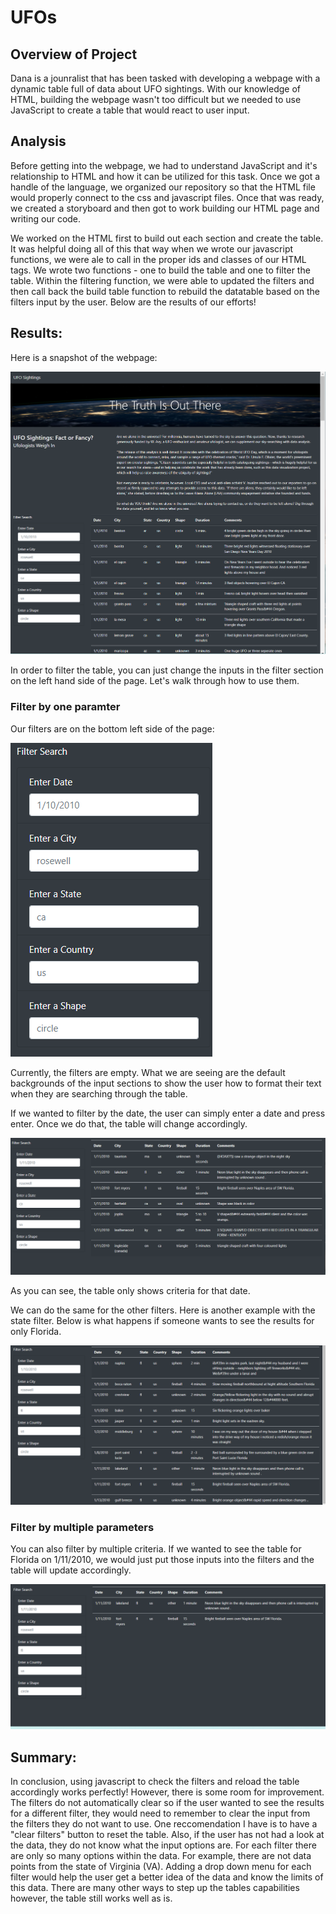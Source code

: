 # UFOs
## Overview of Project
Dana is a jounralist that has been tasked with developing a webpage with a dynamic table full of data about UFO sightings. With our knowledge of HTML, building the webpage wasn't too difficult but we needed to use JavaScript to create a table that would react to user input. 

## Analysis
Before getting into the webpage, we had to understand JavaScript and it's relationship to HTML and how it can be utilized for this task. Once we got a handle of the language, we organized our repository so that the HTML file would properly connect to the css and javascript files. Once that was ready, we created a storyboard and then got to work building our HTML page and writing our code. 

We worked on the HTML first to build out each section and create the table. It was helpful doing all of this that way when we wrote our javascript functions, we were ale to call in the proper ids and classes of our HTML tags. We wrote two functions - one to build the table and one to filter the table. Within the filtering function, we were able to updated the filters and then call back the build table function to rebuild the datatable based on the filters input by the user. Below are the results of our efforts!

## Results: 
Here is a snapshot of the webpage:

![full_page](https://github.com/rmward17/UFOs/blob/main/Analysis_Resources/full_page.png)

In order to filter the table, you can just change the inputs in the filter section on the left hand side of the page. Let's walk through how to use them.

### Filter by one paramter
Our filters are on the bottom left side of the page:

![filters](https://github.com/rmward17/UFOs/blob/main/Analysis_Resources/filters.png)

Currently, the filters are empty. What we are seeing are the default backgrounds of the input sections to show the user how to format their text when they are searching through the table.

If we wanted to filter by the date, the user can simply enter a date and press enter. Once we do that, the table will change accordingly.

![filtered_by_date](https://github.com/rmward17/UFOs/blob/main/Analysis_Resources/filtered_by_date.png)

As you can see, the table only shows criteria for that date.

We can do the same for the other filters. Here is another example with the state filter. Below is what happens if someone wants to see the results for only Florida.

![filtered by state](https://github.com/rmward17/UFOs/blob/main/Analysis_Resources/filtered_by_state.png)

### Filter by multiple parameters

You can also filter by multiple criteria. If we wanted to see the table for Florida on 1/11/2010, we would just put those inputs into the filters and the table will update accordingly.

![table filtered by data and state](https://github.com/rmward17/UFOs/blob/main/Analysis_Resources/filtered_by_date_and_state.png)


## Summary: 
In conclusion, using javascript to check the filters and reload the table accordingly works perfectly! However, there is some room for improvement. The filters do not automatically clear so if the user wanted to see the results for a different filter, they would need to remember to clear the input from the filters they do not want to use. One reccomendation I have is to have a "clear filters" button to reset the table. Also, if the user has not had a look at the data, they do not know what the input options are. For each filter there are only so many options within the data. For example, there are not data points from the state of Virginia (VA). Adding a drop down menu for each filter would help the user get a better idea of the data and know the limits of this data. There are many other ways to step up the tables capabilities however, the table still works well as is.
